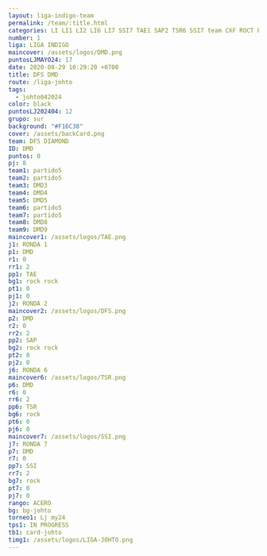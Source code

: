 ```yaml
---
layout: liga-indigo-team
permalink: /team/:title.html
categories: LI LI1 LI2 LI6 LI7 SSI7 TAE1 SAP2 TSR6 SSI7 team CXF ROCT PLATA B GSUR
number: 1
liga: LIGA INDIGO
maincover: /assets/logos/DMD.png
puntosLJMAYO24: 17
date: 2020-08-29 10:29:20 +0700
title: DFS DMD
route: /liga-johto
tags:
  - johto042024
color: black
puntosLJ202404: 12
grupo: sur
background: "#F16C38"
cover: /assets/backCard.png
team: DFS DIAMOND
ID: DMD
puntos: 0
pj: 8
team1: partido5
team2: partido5
team3: DMD3
team4: DMD4
team5: DMD5
team6: partido5
team7: partido5
team8: DMD8
team9: DMD9
maincover1: /assets/logos/TAE.png
j1: RONDA 1
p1: DMD
r1: 0
rr1: 2
pp1: TAE
bg1: rock rock
pt1: 0
pj1: 0
j2: RONDA 2
maincover2: /assets/logos/DFS.png
p2: DMD
r2: 0
rr2: 2
pp2: SAP
bg2: rock rock
pt2: 0
pj2: 0
j6: RONDA 6
maincover6: /assets/logos/TSR.png
p6: DMD
r6: 0
rr6: 2
pp6: TSR
bg6: rock
pt6: 0
pj6: 0
maincover7: /assets/logos/SSI.png
j7: RONDA 7
p7: DMD
r7: 0
pp7: SSI
rr7: 2
bg7: rock
pt7: 0
pj7: 0
rango: ACERO
bg: bg-johto
torneo1: Lj my24
tps1: IN PROGRESS
tb1: card-johto
timg1: /assets/logos/LIGA-JOHTO.png
---
```

